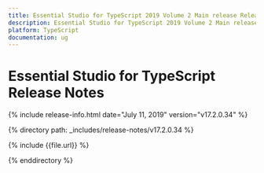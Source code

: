 ```yaml
---
title: Essential Studio for TypeScript 2019 Volume 2 Main release Release Notes  
description: Essential Studio for TypeScript 2019 Volume 2 Main release Release Notes  
platform: TypeScript
documentation: ug
---
```


# Essential Studio for TypeScript  Release Notes  

{% include release-info.html date="July 11, 2019"  version="v17.2.0.34" %} 


{% directory path: _includes/release-notes/v17.2.0.34 %}

{% include {{file.url}} %}

{% enddirectory %}